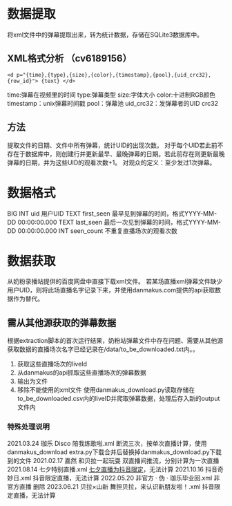 # 数据提取
将xml文件中的弹幕提取出来，转为统计数据，存储在SQLite3数据库中。
## XML格式分析 （cv6189156）
```
<d p="{time},{type},{size},{color},{timestamp},{pool},{uid_crc32},{row_id}"> {text} </d>
``` 
time:弹幕在视频里的时间
type:弹幕类型
size:字体大小
color:十进制RGB颜色
timestamp：unix弹幕时间戳
pool：弹幕池
uid_crc32：发弹幕者的UID crc32
## 方法
提取文件的日期、文件中所有弹幕，统计UID的出现次数。
对于每个UID若此前不存在于数据库中，则创建行并更新最早、最晚弹幕的日期。若此前存在则更新最晚弹幕的日期，并为这些UID的观看次数+1。
对观众的定义：至少发过1次弹幕。
# 数据格式
BIG INT uid 用户UID
TEXT first_seen 最早见到弹幕的时间，格式YYYY-MM-DD 00:00:00.000
TEXT last_seen 最后一次见到弹幕的时间，格式YYYY-MM-DD 00:00:00.000
INT seen_count 不重复直播场次的观看次数

# 数据获取
从奶粉录播站提供的百度网盘中直接下载xml文件。
若某场直播xml弹幕文件缺少用户UID，则将此场直播名字记录下来，并使用danmakus.com提供的api获取数据作为替代。
## 需从其他源获取的弹幕数据
根据extraction脚本的首次运行结果，奶粉站弹幕文件中存在问题、需要从其他源获取数据的直播场次名字已经记录在/data/to_be_downloaded.txt内。。
1. 获取这些直播场次的liveId
2. 从danmakus的api抓取这些直播场次的弹幕数据
3. 输出为文件
4. 移除不能使用的xml文件
使用danmakus_download.py读取存储在to_be_downloaded.csv内的liveID并爬取弹幕数据，处理后存入新的output文件内
### 特殊处理说明
2021.03.24 珈乐 Disco 陪我练歌啦.xml 断流三次，按单次直播计算，使用danmakus_download extra.py下载合并后替换掉danmakus_download.py下载到的文件
2021.02.17 嘉然 和贝拉一起玩耍 双直播间推流，分别计算为一次直播
2021.08.14 七夕特别直播.xml [七夕直播为抖音限定](http://t.bilibili.com/558774905908449734)，无法计算
2021.10.16 抖音奇妙日.xml 抖音限定直播，无法计算
2022.05.20 非官方 · 伪 · 珈乐毕业回.xml 非官方直播 删除
2023.06.21 贝拉×山新 舞担贝拉，来认识新朋友啦！.xml 抖音限定直播，无法计算


